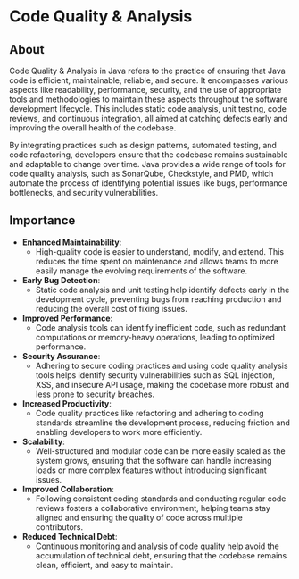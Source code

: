 # Code Quality & Analysis

## About

Code Quality & Analysis in Java refers to the practice of ensuring that Java code is efficient, maintainable, reliable, and secure. It encompasses various aspects like readability, performance, security, and the use of appropriate tools and methodologies to maintain these aspects throughout the software development lifecycle. This includes static code analysis, unit testing, code reviews, and continuous integration, all aimed at catching defects early and improving the overall health of the codebase.

By integrating practices such as design patterns, automated testing, and code refactoring, developers ensure that the codebase remains sustainable and adaptable to change over time. Java provides a wide range of tools for code quality analysis, such as SonarQube, Checkstyle, and PMD, which automate the process of identifying potential issues like bugs, performance bottlenecks, and security vulnerabilities.

## Importance

* **Enhanced Maintainability**:
  * High-quality code is easier to understand, modify, and extend. This reduces the time spent on maintenance and allows teams to more easily manage the evolving requirements of the software.
* **Early Bug Detection**:
  * Static code analysis and unit testing help identify defects early in the development cycle, preventing bugs from reaching production and reducing the overall cost of fixing issues.
* **Improved Performance**:
  * Code analysis tools can identify inefficient code, such as redundant computations or memory-heavy operations, leading to optimized performance.
* **Security Assurance**:
  * Adhering to secure coding practices and using code quality analysis tools helps identify security vulnerabilities such as SQL injection, XSS, and insecure API usage, making the codebase more robust and less prone to security breaches.
* **Increased Productivity**:
  * Code quality practices like refactoring and adhering to coding standards streamline the development process, reducing friction and enabling developers to work more efficiently.
* **Scalability**:
  * Well-structured and modular code can be more easily scaled as the system grows, ensuring that the software can handle increasing loads or more complex features without introducing significant issues.
* **Improved Collaboration**:
  * Following consistent coding standards and conducting regular code reviews fosters a collaborative environment, helping teams stay aligned and ensuring the quality of code across multiple contributors.
* **Reduced Technical Debt**:
  * Continuous monitoring and analysis of code quality help avoid the accumulation of technical debt, ensuring that the codebase remains clean, efficient, and easy to maintain.
